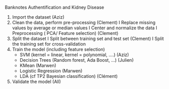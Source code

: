 Banknotes Authentification and Kidney Disease
1. Import the dataset (Aziz)
2. Clean the data, perform pre-processing (Clement)
    I Replace missing values by average or median values
    I Center and normalize the data
    I Preprocessing ( PCA/ Feature selection) (Clement)
3. Split the dataset
    I Split between training set and test set (Clement)
    I Split the training set for cross-validation 
4. Train the model (including feature selection)
    - SVM (kernel = linear, kernel = polynomial, ....) (Aziz)
    - Decision Trees (Random forest, Ada Boost, ...) (Julien)
    - KMean (Marwen)
    - Logistic Regression (Marwen)
    - LDA (cf TP2 Bayesian classification) (Clément) 
5. Validate the model (All)